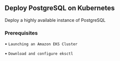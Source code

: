 ## Deploy PostgreSQL on Kubernetes
 Deploy a highly available instance of PostgreSQL

### Prerequisites

   • `Launching an Amazon EKS Cluster`
   
   • `Download and configure eksctl`